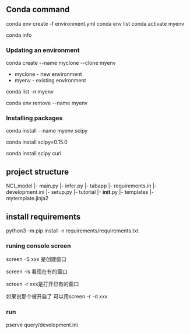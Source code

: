 ## Conda command
conda env create -f environment.yml
conda env list
conda activate myenv

conda info

### Updating an environment

conda create --name myclone --clone myenv
* myclone - new environment
* myenv - existing environment

conda list -n myenv

conda env remove --name myenv

### Installing packages

conda install --name myenv scipy

conda install scipy=0.15.0

conda install scipy curl

## project structure
NCI_model
|- main.py
|- infer.py
|- tabapp
   |- requirements.in
   |- development.ini
   |- setup.py
   |- tutorial
      |- __init__.py
      |- templates
         |- mytemplate.jinja2

## install requirements

python3 -m pip install -r requirements/requirements.txt

### runing console screen

screen -S xxx 是创建窗口

screen -ls 看现在有的窗口

screen -r xxx是打开已有的窗口

如果说那个被开启了 可以用screen -r -d xxx

### run

pserve query/development.ini
